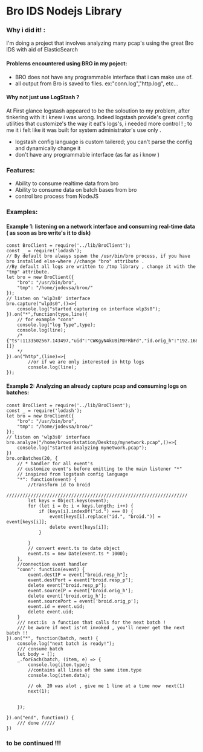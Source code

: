 
# Bro IDS Nodejs Library
### Why i did it! :
I'm doing a project that involves analyzing  many pcap's using the great Bro IDS with aid of ElasticSearch
#### Problems encountered using BRO in my poject:
* BRO does not  have any programmable interface that i can make use of.
* all output from Bro is saved to files. ex:"conn.log","http.log", etc...

#### Why not just use LogStash ?
 At First glance logstash appeared to be the soloution to my problem, after tinkering with it i knew i was wrong.
 Indeed logstash provide's  great config utilities that customize's the way it eat's logs's, i needed more control ! ; to me it i felt like it was built for system administrator's use only .
 * logstash config language is custom tailered; you can't parse the config and dynamically change it
 * don't have any programmable interface (as far as i know )



 ### Features:
 * Ability to consume realtime data from bro
 * Ability to consume data on batch bases from bro
 * control bro process from NodeJS


### Examples:

#### Example 1: listening on a network interface and consuming real-time data ( as soon as bro write's it to disk)
```
const BroClient = require('../lib/BroClient');
const _ = require('lodash');
// By default bro always spawn the /usr/bin/bro process, if you have  bro installed else-where //change "bro" attribute .
//By default all logs are written to /tmp library , change it with the "tmp" attribute.
let bro = new BroClient({
    "bro": "/usr/bin/bro",
    "tmp": "/home/jodevsa/broo/"
});
// listen on 'wlp3s0' interface
bro.capture("wlp3s0",()=>{
    console.log("started capturing on interface wlp3s0");
}).on("*",function(type,line){
    // for example "conn"
    console.log("log Type",type);
    console.log(line);
    /*{"ts":1133502567.143497,"uid":"CWKgyN4kUBiM0FRbFd","id.orig_h":"192.168.0.112","id.orig_p":12345,"id.resp_h":"178.20.343.5","id.resp_p":443,"proto":"tcp","conn_state":"OTH","missed_bytes":0,"history":"C","orig_pkts":0,"orig_ip_bytes":0,"resp_pkts":0,"resp_ip_bytes":0,"tunnel_parents":[]}
    */
}).on("http",(line)=>{
        //or if we are only interested in http logs
        console.log(line);
});
```

#### Example 2: Analyzing an already capture pcap and consuming logs on batches:
```
const BroClient = require('../lib/BroClient');
const _ = require('lodash');
let bro = new BroClient({
    "bro": "/usr/bin/bro",
    "tmp": "/home/jodevsa/broo/"
});
// listen on 'wlp3s0' interface
bro.analyze("/home/broworkstation/Desktop/mynetwork.pcap",()=>{
    console.log("started analyzing mynetwork.pcap");
})
bro.onBatches(20, {
    // * handler for all event's
    // customize event's before emitting to the main listener "*"
    // inspired from logstash config language
    "*": function(event) {
        //transform id to broid
        ///////////////////////////////////////////////////////////////////
        let keys = Object.keys(event);
        for (let i = 0; i < keys.length; i++) {
            if (keys[i].indexOf("id.") === 0) {
                event[keys[i].replace("id.", "broid.")] = event[keys[i]];
                delete event[keys[i]];
            }

        }
        // convert event.ts to date object
        event.ts = new Date(event.ts * 1000);
    },
    //connection event handler
    "conn": function(event) {
        event.destIP = event["broid.resp_h"];
        event.destPort = event["broid.resp_p"];
        delete event["broid.resp_p"];
        event.sourceIP = event['broid.orig_h'];
        delete event['broid.orig_h'];
        event.sourcePort = event['broid.orig_p'];
        event.id = event.uid;
        delete event.uid;
    }
    /// next:is  a function that calls for the next batch !
    /// be aware if next is'nt invoked , you'll never get the next batch !!
}).on("*", function(batch, next) {
    console.log("next batch is ready!");
    /// consume batch
    let body = [];
    _.forEach(batch, (item, e) => {
        console.log(item.type);
        //contains all lines of the same item.type
        console.log(item.data);

        // ok  20 was alot , give me 1 line at a time now  next(1)
        next(1);


    });

}).on("end", function() {
    /// done /////
})
```
### to be continued !!!
